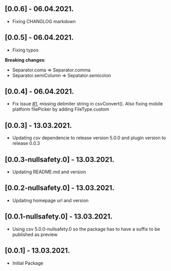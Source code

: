 ## [0.0.6] - 06.04.2021.

* Fixing CHANGLOG  markdown

## [0.0.5] - 06.04.2021.

* Fixing typos

**Breaking changes**:
- Separator.coma => Separator.comma
- Separator.semiColumn => Sepatator.semicolon

## [0.0.4] - 06.04.2021.

* Fix issue [#1](https://github.com/arnaudelub/flutter_packages/issues/1), missing delimiter string in csvConvert().
Also fixing mobile platform filePicker by adding FileType.custom

## [0.0.3] - 13.03.2021.

* Updating csv dependencie to release version 5.0.0 and plugin version to release 0.0.3

## [0.0.3-nullsafety.0] - 13.03.2021.

* Updating README.md and version

## [0.0.2-nullsafety.0] - 13.03.2021.

* Updating homepage url and version

## [0.0.1-nullsafety.0] - 13.03.2021.

* Using csv 5.0.0-nullsafety.0 so the package has to have a suffix to be published as preview

## [0.0.1] - 13.03.2021.

* Initial Package
